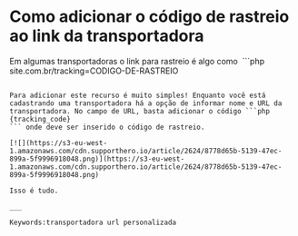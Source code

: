 # Como adicionar o código de rastreio ao link da transportadora

Em algumas transportadoras o link para rastreio é algo como  ```php
site.com.br/tracking=CODIGO-DE-RASTREIO
```, isso facilita bastante para que seus clientes possam simplesmente clicar nesta URL e já ver o status da entrega, bem como favoritá-la, etc.  

Para adicionar este recurso é muito simples! Enquanto você está cadastrando uma transportadora há a opção de informar nome e URL da transportadora. No campo de URL, basta adicionar o código ```php
{tracking_code}
``` onde deve ser inserido o código de rastreio.

[![](https://s3-eu-west-1.amazonaws.com/cdn.supporthero.io/article/2624/8778d65b-5139-47ec-899a-5f9996918048.png)](https://s3-eu-west-1.amazonaws.com/cdn.supporthero.io/article/2624/8778d65b-5139-47ec-899a-5f9996918048.png)

Isso é tudo.

___

Keywords:transportadora url personalizada
